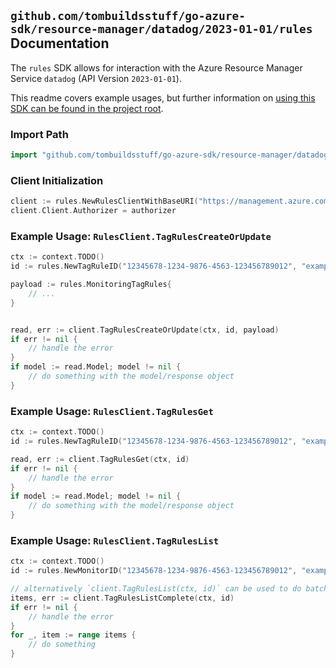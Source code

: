 
## `github.com/tombuildsstuff/go-azure-sdk/resource-manager/datadog/2023-01-01/rules` Documentation

The `rules` SDK allows for interaction with the Azure Resource Manager Service `datadog` (API Version `2023-01-01`).

This readme covers example usages, but further information on [using this SDK can be found in the project root](https://github.com/tombuildsstuff/go-azure-sdk/tree/main/docs).

### Import Path

```go
import "github.com/tombuildsstuff/go-azure-sdk/resource-manager/datadog/2023-01-01/rules"
```


### Client Initialization

```go
client := rules.NewRulesClientWithBaseURI("https://management.azure.com")
client.Client.Authorizer = authorizer
```


### Example Usage: `RulesClient.TagRulesCreateOrUpdate`

```go
ctx := context.TODO()
id := rules.NewTagRuleID("12345678-1234-9876-4563-123456789012", "example-resource-group", "monitorValue", "tagRuleValue")

payload := rules.MonitoringTagRules{
	// ...
}


read, err := client.TagRulesCreateOrUpdate(ctx, id, payload)
if err != nil {
	// handle the error
}
if model := read.Model; model != nil {
	// do something with the model/response object
}
```


### Example Usage: `RulesClient.TagRulesGet`

```go
ctx := context.TODO()
id := rules.NewTagRuleID("12345678-1234-9876-4563-123456789012", "example-resource-group", "monitorValue", "tagRuleValue")

read, err := client.TagRulesGet(ctx, id)
if err != nil {
	// handle the error
}
if model := read.Model; model != nil {
	// do something with the model/response object
}
```


### Example Usage: `RulesClient.TagRulesList`

```go
ctx := context.TODO()
id := rules.NewMonitorID("12345678-1234-9876-4563-123456789012", "example-resource-group", "monitorValue")

// alternatively `client.TagRulesList(ctx, id)` can be used to do batched pagination
items, err := client.TagRulesListComplete(ctx, id)
if err != nil {
	// handle the error
}
for _, item := range items {
	// do something
}
```
